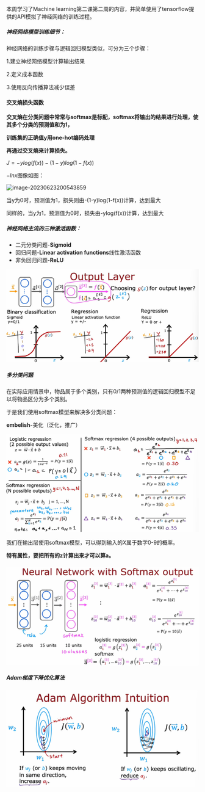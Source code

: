 本周学习了Machine learning第二课第二周的内容，并简单使用了tensorflow提供的API模拟了神经网络的训练过程。

##### 神经网络模型训练细节：

神经网络的训练步骤与逻辑回归模型类似，可分为三个步骤：

1.建立神经网络模型计算输出结果

2.定义成本函数

3.使用反向传播算法减少误差

#### 交叉熵损失函数

**交叉熵在分类问题中常常与softmax是标配，softmax将输出的结果进行处理，使其多个分类的预测值和为1，**

**训练集的正确值y用one-hot编码处理**

**再通过交叉熵来计算损失。**

$J = -ylog(f(x)) - (1-y)log(1-f(x))$ 

$-lnx$图像如图：

![image-20230623200543859](../../../image-20230623200543859-1687521945658-1.png)

当y为0时，预测值为1，损失则由-(1-y)log(1-f(x))计算，达到最大

同样的，当y为1，预测值为0时，损失由-ylog(f(x))计算，达到最大

##### 神经网络主流的三种激活函数：

- 二元分类问题-**Sigmoid**
- 回归问题-**Linear activation functions**线性激活函数
- 非负回归问题-**ReLU**

![image-20221127100640505](assets/image-20221127100640505-1685888058443-3.png)



##### 多分类问题

在实际应用情景中，物品属于多个类别，只有0/1两种预测值的逻辑回归模型不足以将物品区分为多个类别。

于是我们使用softmax模型来解决多分类问题：

**embelish**-美化（泛化，推广）

![image-20221127103035206](assets/image-20221127103035206.png)

我们在输出层使用softmax模型，可以得到输入的$X$属于数字0-9的概率。

**特有属性，要把所有的z计算出来才可以算a。**

![image-20221127113627875](assets/image-20221127113627875.png)

##### Adam梯度下降优化算法

![image-20221127141937129](assets/image-20221127141937129.png)
